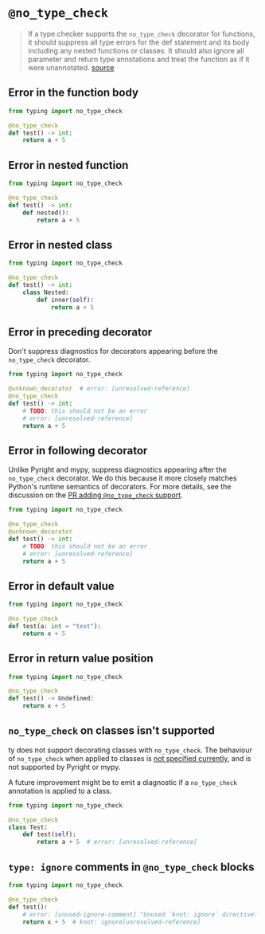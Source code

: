 # `@no_type_check`

> If a type checker supports the `no_type_check` decorator for functions, it should suppress all
> type errors for the def statement and its body including any nested functions or classes. It
> should also ignore all parameter and return type annotations and treat the function as if it were
> unannotated. [source](https://typing.python.org/en/latest/spec/directives.html#no-type-check)

## Error in the function body

```py
from typing import no_type_check

@no_type_check
def test() -> int:
    return a + 5
```

## Error in nested function

```py
from typing import no_type_check

@no_type_check
def test() -> int:
    def nested():
        return a + 5
```

## Error in nested class

```py
from typing import no_type_check

@no_type_check
def test() -> int:
    class Nested:
        def inner(self):
            return a + 5
```

## Error in preceding decorator

Don't suppress diagnostics for decorators appearing before the `no_type_check` decorator.

```py
from typing import no_type_check

@unknown_decorator  # error: [unresolved-reference]
@no_type_check
def test() -> int:
    # TODO: this should not be an error
    # error: [unresolved-reference]
    return a + 5
```

## Error in following decorator

Unlike Pyright and mypy, suppress diagnostics appearing after the `no_type_check` decorator. We do
this because it more closely matches Python's runtime semantics of decorators. For more details, see
the discussion on the
[PR adding `@no_type_check` support](https://github.com/astral-sh/ruff/pull/15122#discussion_r1896869411).

```py
from typing import no_type_check

@no_type_check
@unknown_decorator
def test() -> int:
    # TODO: this should not be an error
    # error: [unresolved-reference]
    return a + 5
```

## Error in default value

```py
from typing import no_type_check

@no_type_check
def test(a: int = "test"):
    return x + 5
```

## Error in return value position

```py
from typing import no_type_check

@no_type_check
def test() -> Undefined:
    return x + 5
```

## `no_type_check` on classes isn't supported

ty does not support decorating classes with `no_type_check`. The behaviour of `no_type_check`
when applied to classes is
[not specified currently](https://typing.python.org/en/latest/spec/directives.html#no-type-check),
and is not supported by Pyright or mypy.

A future improvement might be to emit a diagnostic if a `no_type_check` annotation is applied to a
class.

```py
from typing import no_type_check

@no_type_check
class Test:
    def test(self):
        return a + 5  # error: [unresolved-reference]
```

## `type: ignore` comments in `@no_type_check` blocks

```py
from typing import no_type_check

@no_type_check
def test():
    # error: [unused-ignore-comment] "Unused `knot: ignore` directive: 'unresolved-reference'"
    return x + 5  # knot: ignore[unresolved-reference]
```
